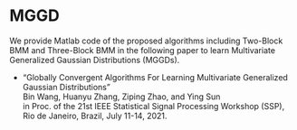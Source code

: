 # MGGD

We provide Matlab code of the proposed algorithms including Two-Block BMM and Three-Block BMM in the following paper to learn Multivariate Generalized Gaussian Distributions (MGGDs).

* “Globally Convergent Algorithms For Learning Multivariate Generalized Gaussian Distributions”  
Bin Wang, Huanyu Zhang, Ziping Zhao, and Ying Sun  
in Proc. of the 21st IEEE Statistical Signal Processing Workshop (SSP), Rio de Janeiro, Brazil, July 11-14, 2021.
